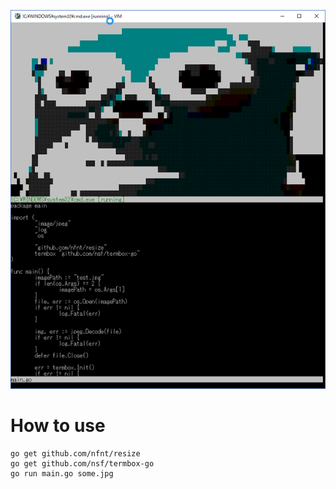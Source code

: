 ![snapshot](snap.png)

# How to use

```shell-session
go get github.com/nfnt/resize
go get github.com/nsf/termbox-go
go run main.go some.jpg
```
